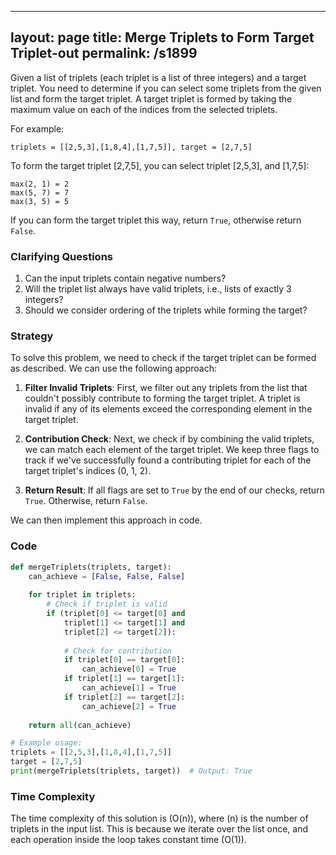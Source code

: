 
---
layout: page
title:  Merge Triplets to Form Target Triplet-out
permalink: /s1899
---

Given a list of triplets (each triplet is a list of three integers) and a target triplet. You need to determine if you can select some triplets from the given list and form the target triplet. A target triplet is formed by taking the maximum value on each of the indices from the selected triplets.

For example:
```
triplets = [[2,5,3],[1,8,4],[1,7,5]], target = [2,7,5]
```

To form the target triplet [2,7,5], you can select triplet [2,5,3], and [1,7,5]:
```
max(2, 1) = 2
max(5, 7) = 7
max(3, 5) = 5
```

If you can form the target triplet this way, return `True`, otherwise return `False`.

### Clarifying Questions

1. Can the input triplets contain negative numbers? 
2. Will the triplet list always have valid triplets, i.e., lists of exactly 3 integers?
3. Should we consider ordering of the triplets while forming the target?

### Strategy

To solve this problem, we need to check if the target triplet can be formed as described. We can use the following approach:

1. **Filter Invalid Triplets**: First, we filter out any triplets from the list that couldn't possibly contribute to forming the target triplet. A triplet is invalid if any of its elements exceed the corresponding element in the target triplet.
  
2. **Contribution Check**: Next, we check if by combining the valid triplets, we can match each element of the target triplet. We keep three flags to track if we've successfully found a contributing triplet for each of the target triplet's indices (0, 1, 2).

3. **Return Result**: If all flags are set to `True` by the end of our checks, return `True`. Otherwise, return `False`.

We can then implement this approach in code.

### Code

```python
def mergeTriplets(triplets, target):
    can_achieve = [False, False, False]
    
    for triplet in triplets:
        # Check if triplet is valid
        if (triplet[0] <= target[0] and
            triplet[1] <= target[1] and
            triplet[2] <= target[2]):
            
            # Check for contribution
            if triplet[0] == target[0]:
                can_achieve[0] = True
            if triplet[1] == target[1]:
                can_achieve[1] = True
            if triplet[2] == target[2]:
                can_achieve[2] = True
                
    return all(can_achieve)

# Example usage:
triplets = [[2,5,3],[1,8,4],[1,7,5]]
target = [2,7,5]
print(mergeTriplets(triplets, target))  # Output: True
```

### Time Complexity

The time complexity of this solution is \(O(n)\), where \(n\) is the number of triplets in the input list. This is because we iterate over the list once, and each operation inside the loop takes constant time \(O(1)\).